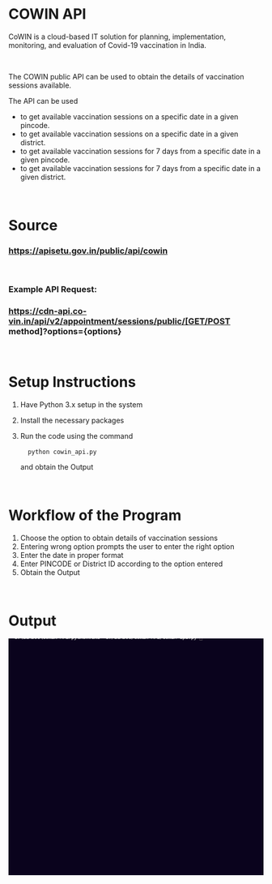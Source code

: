 # COWIN API

CoWIN is a cloud-based IT solution for planning, implementation, monitoring, and evaluation of Covid-19 vaccination in India.

<br>

The COWIN public API can be used to obtain the details of vaccination sessions available.
<br>

The API can be used 
- to get available vaccination sessions on a specific date in a given pincode.
- to get available vaccination sessions on a specific date in a given district.
- to get available vaccination sessions for 7 days from a specific date in a given pincode.
- to get available vaccination sessions for 7 days from a specific date in a given district.

<br>    

# Source  
### https://apisetu.gov.in/public/api/cowin 

<br>  

### Example API Request: 
### https://cdn-api.co-vin.in/api/v2/appointment/sessions/public/[GET/POST method]?options={options}

<br>

# Setup Instructions

1. Have Python 3.x setup in the system
2. Install the necessary packages 
3. Run the code using the command

    ```
      python cowin_api.py
    ```
   and obtain the Output

<br> 

# Workflow of the Program

1. Choose the option to obtain details of vaccination sessions
2. Entering wrong option prompts the user to enter the right option
3. Enter the date in proper format 
4. Enter PINCODE or District ID according to the option entered
5. Obtain the Output

<br> 

# Output

<img src="Images/img3.gif">